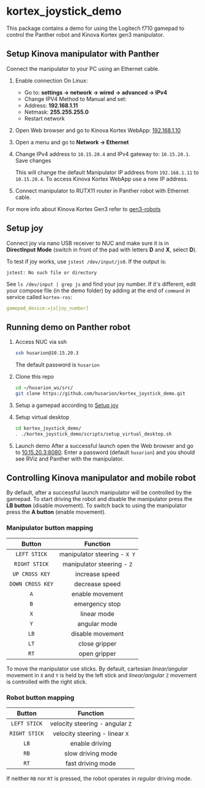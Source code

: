 # kortex_joystick_demo

This package contains a demo for using the Logitech f710 gamepad to control the Panther robot and Kinova Kortex gen3 manipulator.

## Setup Kinova manipulator with Panther

Connect the manipulator to your PC using an Ethernet cable.

1. Enable connection
      On Linux:
      - Go to: **settings -> network -> wired -> advanced -> IPv4**
      - Change IPV4 Method to Manual and set:
      - Address: **192.168.1.11**
      - Netmask: **255.255.255.0**
      - Restart network

2. Open Web browser and go to Kinova Kortex WebApp: [192.168.1.10](http://192.168.1.10)

3. Open a menu and go to **Network -> Ethernet**

4. Change IPv4 address to `10.15.20.4` and IPv4 gateway to: `10.15.20.1`. Save changes

    This will change the default Manipulator IP address from `192.168.1.11` to `10.15.20.4`. To access Kinova Kortex WebApp use a new IP address.

5. Connect manipulator to RUTX11 router in Panther robot with Ethernet cable.

For more info about Kinova Kortex Gen3 refer to [gen3-robots](https://www.kinovarobotics.com/product/gen3-robots)

## Setup joy

Connect joy via nano USB receiver to NUC and make sure it is in **DirectInput Mode** (switch in front of the pad with letters **D** and **X**, select **D**).

To test if joy works, use `jstest /dev/input/js0`.
If the output is:

```
jstest: No such file or directory
```

See `ls /dev/input | grep js` and find your joy number. If it's different, edit your compose file (in the demo folder) by adding at the end of `command` in service called `kortex-ros`:
```yaml
gamepad_device:=js[joy_number]
```

## Running demo on Panther robot

1. Access NUC via ssh

    ```bash
    ssh husarion@10.15.20.3
    ```

    The default password is `husarion`

2. Clone this repo

    ```bash
    cd ~/husarion_ws/src/
    git clone https://github.com/husarion/kortex_joystick_demo.git
    ```

3. Setup a gamepad according to [Setup joy](#setup-joy)

4. Setup virtual desktop

    ```bash
    cd kortex_joystick_demo/
    . ./kortex_joystick_demo/scripts/setup_virtual_desktop.sh
    ```

5. Launch demo
After a successful launch open the Web browser and go to [10.15.20.3:8080](http://10.15.20.3:8080/vnc_auto.html). Enter a password (default `husarion`) and you should see RViz and Panther with the manipulator.

## Controlling Kinova manipulator and mobile robot

By default, after a successful launch manipulator will be controlled by the gamepad. To start driving the robot and disable the manipulator press the **LB button** (disable movement). To switch back to using the manipulator press the **A button** (enable movement).

### Manipulator button mapping

|      Button      |           Function           |
| :--------------: | :--------------------------: |
|   `LEFT STICK`   | manipulator steering - `X Y` |
|  `RIGHT STICK`   |  manipulator steering - `Z`  |
|  `UP CROSS KEY`  |        increase speed        |
| `DOWN CROSS KEY` |        decrease speed        |
|       `A`        |       enable movement        |
|       `B`        |        emergency stop        |
|       `X`        |         linear mode          |
|       `Y`        |         angular mode         |
|       `LB`       |       disable movement       |
|       `LT`       |        close gripper         |
|       `RT`       |         open gripper         |

To move the manipulator use sticks. By default, cartesian *linear/angular* movement in `X` and `Y` is held by the left stick and *linear/angular* `Z` movement is controlled with the right stick.

### Robot button mapping

|    Button     |            Function             |
| :-----------: | :-----------------------------: |
| `LEFT STICK`  | velocity steering - angular `Z` |
| `RIGHT STICK` | velocity steering - linear `X`  |
|     `LB`      |         enable driving          |
|     `RB`      |        slow driving mode        |
|     `RT`      |        fast driving mode        |

If neither `RB` nor `RT` is pressed, the robot operates in *regular* driving mode.
